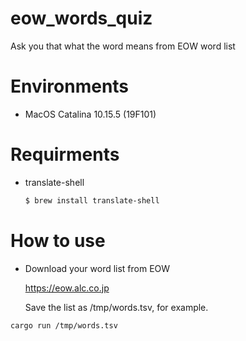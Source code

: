 # eow_words_quiz
Ask you that what the word means from EOW word list

# Environments

- MacOS Catalina 10.15.5 (19F101)

# Requirments

- translate-shell

  ```bash
  $ brew install translate-shell
  ```

# How to use

- Download your word list from EOW

  https://eow.alc.co.jp

  Save the list as /tmp/words.tsv, for example.

```bash
cargo run /tmp/words.tsv
```
